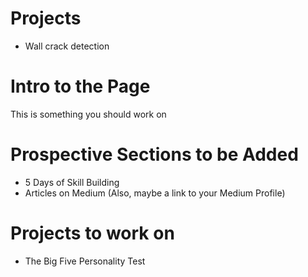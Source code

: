 # Projects
- Wall crack detection

# Intro to the Page
This is something you should work on

# Prospective Sections to be Added
- 5 Days of Skill Building
- Articles on Medium (Also, maybe a link to your Medium Profile)

# Projects to work on
- The Big Five Personality Test



